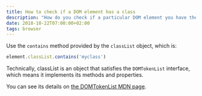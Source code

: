 ```yaml
---
title: How to check if a DOM element has a class
description: "How do you check if a particular DOM element you have the reference of, has a class?"
date: 2018-10-22T07:00:00+02:00
tags: browser
---
```


Use the `contains` method provided by the `classList` object, which is:

```js
element.classList.contains('myclass')
```

Technically, classList is an object that satisfies the `DOMTokenList` interface, which means it implements its methods and properties.

You can see its details on [the DOMTokenList MDN page](https://developer.mozilla.org/en-US/docs/Web/API/DOMTokenList).
